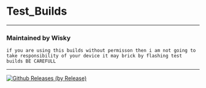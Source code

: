 # Test_Builds

---------------------------------------------------------------------------------

### Maintained by Wisky

```
if you are using this builds without permisson then i am not going to take responsibility of your device it may brick by flashing test builds BE CAREFULL
```

---------------------------------------------------------------------------------

[![Github Releases (by Release)](https://img.shields.io/github/downloads/RahulGorai0206/Test_Builds/total?label=Total%20Downloads&logo=lineageos&style=social)](https://github.com/RahulGorai0206/Test_Builds/releases)

